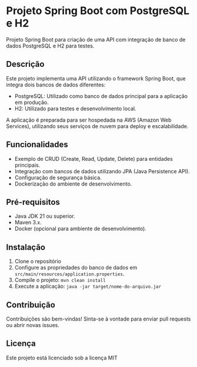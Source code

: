 # Projeto Spring Boot com PostgreSQL e H2

Projeto Spring Boot para criação de uma API com integração de banco de dados PostgreSQL e H2 para testes.

## Descrição

Este projeto implementa uma API utilizando o framework Spring Boot, que integra dois bancos de dados diferentes:
- PostgreSQL: Utilizado como banco de dados principal para a aplicação em produção.
- H2: Utilizado para testes e desenvolvimento local.

A aplicação é preparada para ser hospedada na AWS (Amazon Web Services), utilizando seus serviços de nuvem para deploy e escalabilidade.

## Funcionalidades

- Exemplo de CRUD (Create, Read, Update, Delete) para entidades principais.
- Integração com bancos de dados utilizando JPA (Java Persistence API).
- Configuração de segurança básica.
- Dockerização do ambiente de desenvolvimento.

## Pré-requisitos

- Java JDK 21 ou superior.
- Maven 3.x.
- Docker (opcional para ambiente de desenvolvimento).

## Instalação

1. Clone o repositório
2. Configure as propriedades do banco de dados em `src/main/resources/application.properties`.
3. Compile o projeto: `mvn clean install`
4. Execute a aplicação: `java -jar target/nome-do-arquivo.jar`

## Contribuição

Contribuições são bem-vindas! Sinta-se à vontade para enviar pull requests ou abrir novas issues.

## Licença

Este projeto está licenciado sob a licença MIT 

